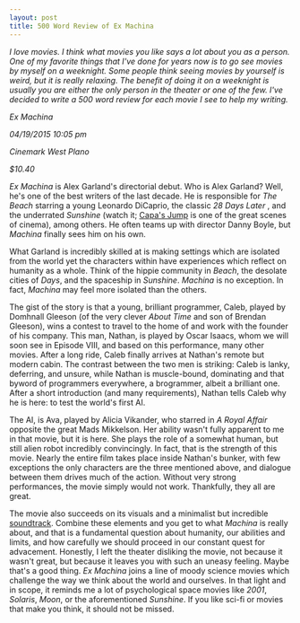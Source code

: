 ```yaml
---
layout: post
title: 500 Word Review of Ex Machina 
---
```


*I love movies. I think what movies you like says a lot about you as a person. One of my favorite things that I've done for years now is to go see movies by myself on a weeknight. Some people think seeing movies by yourself is weird, but it is really relaxing. The benefit of doing it on a weeknight is usually you are either the only person in the theater or one of the few. I've decided to write a 500 word review for each movie I see to help my writing.*

*Ex Machina*

*04/19/2015 10:05 pm*

*Cinemark West Plano*

*$10.40* 

*Ex Machina* is Alex Garland's directorial debut. Who is Alex Garland? Well, he's one of the best writers of the last decade. He is responsible for *The Beach* starring a young Leonardo DiCaprio, the classic *28 Days Later* , and the underrated *Sunshine* (watch it; [Capa's Jump](https://www.youtube.com/watch?v=clG_1sqOsBs) is one of the great scenes of cinema), among others. He often teams up with director Danny Boyle, but *Machina* finally sees him on his own.

What Garland is incredibly skilled at is making settings which are isolated from the world yet the characters within have experiences which reflect on humanity as a whole. Think of the hippie community in *Beach*, the desolate cities of *Days*, and the spaceship in *Sunshine*. *Machina* is no exception. In fact, *Machina* may feel more isolated than the others.  

The gist of the story is that a young, brilliant programmer, Caleb, played by Domhnall Gleeson (of the very clever *About Time* and son of Brendan Gleeson), wins a contest to travel to the home of and work with the founder of his company. This man, Nathan, is played by Oscar Isaacs, whom we will soon see in Episode VIII, and based on this performance, many other movies. After a long ride, Caleb finally arrives at Nathan's remote but modern cabin. The contrast between the two men is striking: Caleb is lanky, deferring, and unsure, while Nathan is muscle-bound, dominating and that byword of programmers everywhere, a brogrammer, albeit a brilliant one. After a short introduction (and many requirements), Nathan tells Caleb why he is here: to test the world's first AI. 

The AI, is Ava, played by Alicia Vikander, who starred in *A Royal Affair* opposite the great Mads Mikkelson. Her ability wasn't fully apparent to me in that movie, but it is here. She plays the role of a somewhat human, but still alien robot incredibly convincingly. In fact, that is the strength of this movie. Nearly the entire film takes place inside Nathan's bunker, with few exceptions the only characters are the three mentioned above, and dialogue between them drives much of the action. Without very strong performances, the movie simply would not work. Thankfully, they all are great.   

The movie also succeeds on its visuals and a minimalist but incredible [soundtrack](https://play.spotify.com/album/7jmxtx3nVVLynX0rzBbEhI?play=true&utm_source=open.spotify.com&utm_medium=open). Combine these elements and you get to what *Machina* is really about, and that is a fundamental question about humanity, our abilities and limits, and how carefully we should proceed in our constant quest for advacement. Honestly, I left the theater disliking the movie, not because it wasn't great, but because it leaves you with such an uneasy feeling. Maybe that's a good thing. *Ex Machina* joins a line of moody science movies which challenge the way we think about the world and ourselves. In that light and in scope, it reminds me a lot of psychological space movies like *2001*, *Solaris*, *Moon*, or the aforementioned *Sunshine*. If you like sci-fi or movies that make you think, it should not be missed. 

